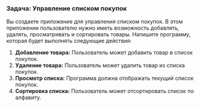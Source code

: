 ### Задача: Управление списком покупок

Вы создаете приложение для управления списком покупок. В этом приложении пользователю нужно иметь возможность добавлять, удалять, просматривать и сортировать товары. Напишите программу, которая будет выполнять следующие действия:

1. **Добавление товара:** Пользователь может добавить товар в список покупок.
2. **Удаление товара:** Пользователь может удалить товар из списка покупок.
3. **Просмотр списка:** Программа должна отображать текущий список покупок.
4. **Сортировка списка:** Пользователь может отсортировать список по алфавиту.
